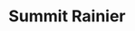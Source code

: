 ---
external_url: http://summitgoals.com/ascents/2018/06/21/rainier.html
title: Summit Rainier
image: /media/img/posts/goals/2018-06-20-rainier/rainier.jpg
description: This is a case study of my successful summit attempt of Mt. Rainier via the Ingraham Glacier Direct route in June of 2018. I made the climb with two friends I met while completing the Alpine Institute's "Alpine Mountaineering and Technical Leadership course" in April of 2017.
category: goal
tags: 
- activity
---